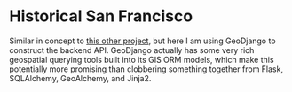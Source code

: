 # Historical San Francisco

Similar in concept to [this other project](https://github.com/jimmcgaw/historic), but here I am using GeoDjango to construct the backend API. GeoDjango actually has some very rich geospatial querying tools built into its GIS ORM models, which make this potentially more promising than clobbering something together from Flask, SQLAlchemy, GeoAlchemy, and Jinja2.